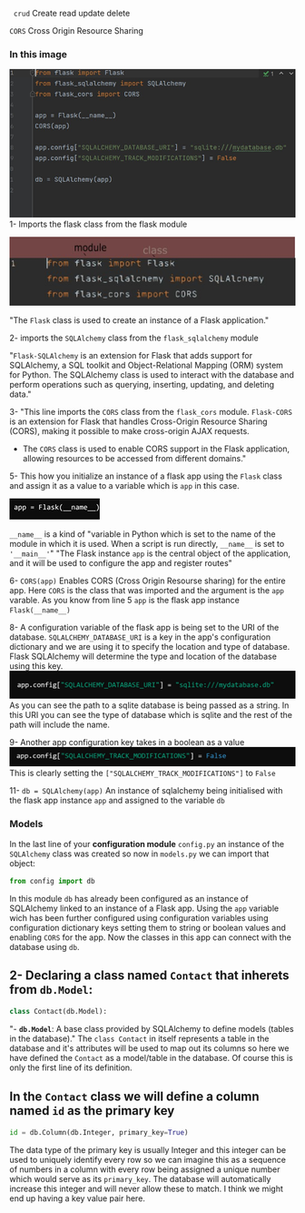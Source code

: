 ` crud` Create read update delete

`CORS`  Cross Origin Resource Sharing
### In this image
![image](c1.jpg)
1- Imports the flask 
class from the flask module

![image](i1.jpg)

"The `Flask` class is used to
create an instance of a Flask 
application."

2- imports the `SQLAlchemy` 
class from the `flask_sqlalchemy` module

"`Flask-SQLAlchemy` is an extension for 
Flask that adds support for SQLAlchemy, 
a SQL toolkit and Object-Relational Mapping (ORM) 
system for Python.
The SQLAlchemy class is used to interact with the 
database and perform operations such as querying, 
inserting, updating, and deleting data."

3- "This line imports the `CORS` class from the `flask_cors` module. `Flask-CORS` is an extension for Flask that handles Cross-Origin Resource Sharing (CORS), making it possible to make cross-origin AJAX requests.
  - The `CORS` class is used to enable CORS support in the Flask application, allowing resources to be accessed from different domains."

5- This how you initialize an instance of a flask app using the `Flask` class
and assign it as a value to 
a variable which is `app` in this case.

![image](c2.jpg)

`__name__` is a kind of "variable in Python which is set to the name of the module in which it is used.
When a script is run directly, `__name__` is set to `'__main__'`"
"The Flask instance `app` is the central object of the application, and it will be used to configure the app and register routes"

6- `CORS(app)`
Enables CORS (Cross Origin Resourse sharing) for the entire app.
Here `CORS` is the class that was imported and the argument is the
 `app` varable. As you know from line 5 `app` is the flask app instance 
`Flask(__name__)`
 
8-
A configuration variable of the flask app is being set to the URI of the database. `SQLALCHEMY_DATABASE_URI` is a key 
in the app's configuration dictionary and we are using it to specify the location and type of database. Flask SQLAlchemy 
will determine the type and location of the database using this key.
![image](c3.jpg)
As you can see the path to a sqlite database is being passed as a
 string. In this URI you can see the type of database which is 
sqlite and the rest of the path will include the name.

9- Another app configuration key takes in a boolean as a value
![image](c4.jpg)
This is clearly setting the `["SQLALCHEMY_TRACK_MODIFICATIONS"]` 
to `False`

11- `db = SQLAlchemy(app)`
An instance of sqlalchemy being initialised 
with the flask app instance `app` and assigned to the 
variable `db`
### Models
In the last line of your **configuration module** `config.py` an instance of the `SQLAlchemy` class was created so now in `models.py` we can import that object: 
```python
from config import db
```
In this module `db` has already been configured as an instance of SQLAlchemy linked to an instance of a Flask app. Using the `app` variable wich has been further configured using configuration variables using configuration dictionary keys setting them to string or boolean values and enabling `CORS` for the app.
Now the classes in this app can connect with the database using `db`.

2- Declaring a class named `Contact` that inherets from `db.Model`:
---
```python
class Contact(db.Model):
```
"- **`db.Model`**: A base class provided by SQLAlchemy to define models (tables in the database)."
The `class Contact` in itself represents a table in the database and it's attributes will be used to map out its columns so here we have defined the `Contact` as a model/table in the database. Of course this is only the first line of its definition.

In the `Contact` class we will define a column named `id` as the primary key 
---
```python
id = db.Column(db.Integer, primary_key=True)
```
The data type of the primary key is usually Integer and this integer can be used to uniquely identify every row so we can imagine this as a sequence of numbers in a column with every row being assigned a unique number which would serve as its `primary_key`. The database will automatically increase this integer and will never allow these to match. I think we might end up having a key value pair here. 